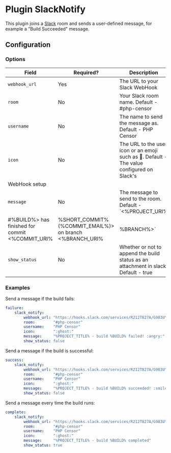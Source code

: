 Plugin SlackNotify
==================

This plugin joins a [Slack](https://www.slack.com/) room and sends a user-defined message, for example a "Build 
Succeeded" message.

Configuration
-------------

### Options

| Field | Required? | Description |
|-------|-----------|-------------|
| `webhook_url` | Yes | The URL to your Slack WebHook |
| `room`      | No | Your Slack room name. Default - #php-censor |
| `username`  | No | The name to send the message as. Default - PHP Censor |
| `icon`      | No | The URL to the user icon or an emoji such as :ghost:. Default - The value configured on Slack's 
WebHook setup |
| `message`   | No | The message to send to the room. Default - `<%PROJECT_URI%|%PROJECT_TITLE%> - <%BUILD_URI%|Build 
#%BUILD%> has finished for commit <%COMMIT_URI%|%SHORT_COMMIT% (%COMMIT_EMAIL%)> on branch <%BRANCH_URI%|%BRANCH%>` |
| `show_status` | No | Whether or not to append the build status as an attachment in slack. Default - true

### Examples

Send a message if the build fails:

```yaml
failure:
    slack_notify:
        webhook_url: "https://hooks.slack.com/services/R212T827A/G983UY31U/aIp0yuW9u0iTqwAMOEwTg"
        room:        "#php-censor"
        username:    "PHP Censor"
        icon:        ":ghost:"
        message:     "%PROJECT_TITLE% - build %BUILD% failed! :angry:"
        show_status: false
```

Send a message if the build is successful:

```yaml
success:
    slack_notify:
        webhook_url: "https://hooks.slack.com/services/R212T827A/G983UY31U/aIp0yuW9u0iTqwAMOEwTg"
        room:        "#php-censor"
        username:    "PHP Censor"
        icon:        ":ghost:"
        message:     "%PROJECT_TITLE% - build %BUILD% succeeded! :smiley:"
        show_status: false
```

Send a message every time the build runs:

```yaml
complete:
    slack_notify:
        webhook_url: "https://hooks.slack.com/services/R212T827A/G983UY31U/aIp0yuW9u0iTqwAMOEwTg"
        room:        "#php-censor"
        username:    "PHP Censor"
        icon:        ":ghost:"
        message:     "%PROJECT_TITLE% - build %BUILD% completed"
        show_status: true
```
